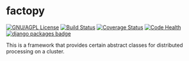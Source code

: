 factopy
=======

[![GNU/AGPL License](http://www.gnu.org/graphics/agplv3-88x31.png)](https://github.com/ecolell/solar_radiation_model/blob/master/GNU-AGPL-3.0.txt) [![Build Status](https://travis-ci.org/ecolell/factopy.png?branch=master)](https://travis-ci.org/ecolell/factopy) [![Coverage Status](https://coveralls.io/repos/ecolell/factopy/badge.png)](https://coveralls.io/r/ecolell/factopy) [![Code Health](https://landscape.io/github/ecolell/factopy/master/landscape.png)](https://landscape.io/github/ecolell/factopy/master) [![django packages badge](https://pypip.in/d/factopy/badge.png)](https://www.djangopackages.com/packages/p/factopy/)

This is a framework that provides certain abstract classes for distributed processing on a cluster.
